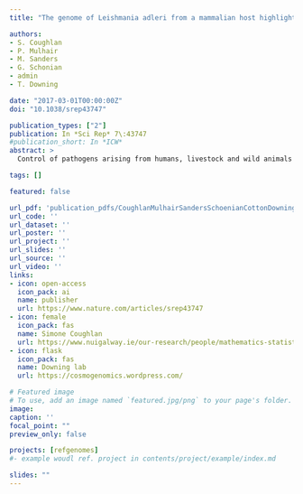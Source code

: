 ```yaml
---
title: "The genome of Leishmania adleri from a mammalian host highlights chromosome fission in Sauroleishmania"

authors:
- S. Coughlan
- P. Mulhair
- M. Sanders
- G. Schonian
- admin
- T. Downing

date: "2017-03-01T00:00:00Z"
doi: "10.1038/srep43747"

publication_types: ["2"]
publication: In *Sci Rep* 7\:43747
#publication_short: In *ICW*
abstract: >
  Control of pathogens arising from humans, livestock and wild animals can be enhanced by genome-based investigation. Phylogenetically classifying and optimal construction of these genomes using short sequence reads are key to this process. We examined the mammal-infecting unicellular parasite Leishmania adleri belonging to the lizard-infecting Sauroleishmania subgenus. *L. adleri* has been associated with cutaneous disease in humans, but can be asymptomatic in wild animals. We sequenced, assembled and investigated the *L. adleri* genome isolated from an asymptomatic Ethiopian rodent (MARV/ET/75/HO174) and verified it as *L. adleri* by comparison with other Sauroleishmania species. Chromosome-level scaffolding was achieved by combining reference-guided with de novo assembly followed by extensive improvement steps to produce a final draft genome with contiguity comparable with other references. *L. tarentolae* and *L. major* genome annotation was transferred and these gene models were manually verified and improved. This first high-quality draft *Leishmania adleri* reference genome is also the first Sauroleishmania genome from a non-reptilian host. Comparison of the *L. adleri* HO174 genome with those of *L. tarentolae* Parrot-TarII and lizard-infecting *L. adleri* RLAT/KE/1957/SKINK-7 showed extensive gene amplifications, pervasive aneuploidy, and fission of chromosomes 30 and 36. There was little genetic differentiation between *L. adleri* extracted from mammals and reptiles, highlighting challenges for leishmaniasis surveillance.

tags: []

featured: false

url_pdf: 'publication_pdfs/CoughlanMulhairSandersSchoenianCottonDowning_2017_TheGenomeOfLeishmaniaAdleriFromAMammalianHostHighlightsChromosomeFissionInSauroleishmania_ScientificReports.pdf'
url_code: ''
url_dataset: ''
url_poster: ''
url_project: ''
url_slides: ''
url_source: ''
url_video: ''
links:
- icon: open-access
  icon_pack: ai
  name: publisher
  url: https://www.nature.com/articles/srep43747
- icon: female
  icon_pack: fas
  name: Simone Coughlan
  url: https://www.nuigalway.ie/our-research/people/mathematics-statistics-and-applied-mathematics/simonechristinacoughlan/
- icon: flask
  icon_pack: fas
  name: Downing lab
  url: https://cosmogenomics.wordpress.com/

# Featured image
# To use, add an image named `featured.jpg/png` to your page's folder.
image:
caption: ''
focal_point: ""
preview_only: false

projects: [refgenomes]
#- example woudl ref. project in contents/project/example/index.md

slides: ""
---
```

